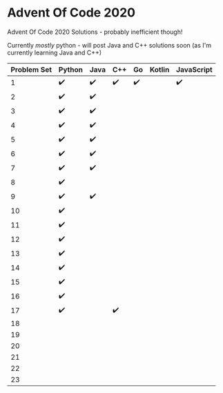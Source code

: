 # Advent Of Code 2020

Advent Of Code 2020 Solutions - probably inefficient though!

Currently *mostly* python - will post Java and C++ solutions soon (as I'm currently learning Java and C++)


| Problem Set | Python | Java | C++ | Go | Kotlin | JavaScript |
| -- | -- | -- | -- | -- | -- | -- |
| 1 | :heavy_check_mark: | :heavy_check_mark: | :heavy_check_mark: | :heavy_check_mark: |  | :heavy_check_mark: |
| 2 | :heavy_check_mark: | :heavy_check_mark: |  |  |  |  |
| 3 | :heavy_check_mark: | :heavy_check_mark: |  |  |  |  |
| 4 | :heavy_check_mark: | :heavy_check_mark: |  |  |  |  |
| 5 | :heavy_check_mark: | :heavy_check_mark: |  |  |  |  |
| 6 | :heavy_check_mark: | :heavy_check_mark: |  |  |  |  |
| 7 | :heavy_check_mark: | :heavy_check_mark: |  |  |  |  |
| 8 | :heavy_check_mark: |  |  |  |  |  |
| 9 | :heavy_check_mark: | :heavy_check_mark: |  |  |  |  |
| 10 | :heavy_check_mark: |  |  |  |  |  |
| 11 | :heavy_check_mark: |  |  |  |  |  |
| 12 | :heavy_check_mark: |  |  |  |  |  |
| 13 | :heavy_check_mark: |  |  |  |  |  |
| 14 | :heavy_check_mark: |  |  |  |  |  |
| 15 | :heavy_check_mark: |  |  |  |  |  |
| 16 | :heavy_check_mark: |  |  |  |  |  |
| 17 | :heavy_check_mark: |  | :heavy_check_mark: |  |  |  |
| 18 |  |  |  |  |  |  |
| 19 |  |  |  |  |  |  |
| 20 |  |  |  |  |  |  |
| 21 |  |  |  |  |  |  |
| 22 |  |  |  |  |  |  |
| 23 |  |  |  |  |  |  |
